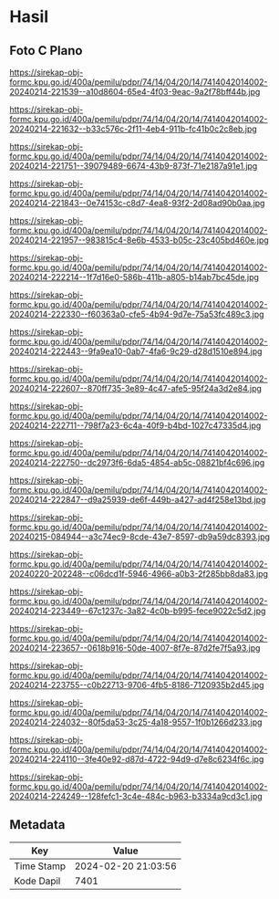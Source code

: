 # Hasil

## Foto C Plano

https://sirekap-obj-formc.kpu.go.id/400a/pemilu/pdpr/74/14/04/20/14/7414042014002-20240214-221539--a10d8604-65e4-4f03-9eac-9a2f78bff44b.jpg

https://sirekap-obj-formc.kpu.go.id/400a/pemilu/pdpr/74/14/04/20/14/7414042014002-20240214-221632--b33c576c-2f11-4eb4-911b-fc41b0c2c8eb.jpg

https://sirekap-obj-formc.kpu.go.id/400a/pemilu/pdpr/74/14/04/20/14/7414042014002-20240214-221751--39079489-6674-43b9-873f-71e2187a91e1.jpg

https://sirekap-obj-formc.kpu.go.id/400a/pemilu/pdpr/74/14/04/20/14/7414042014002-20240214-221843--0e74153c-c8d7-4ea8-93f2-2d08ad90b0aa.jpg

https://sirekap-obj-formc.kpu.go.id/400a/pemilu/pdpr/74/14/04/20/14/7414042014002-20240214-221957--983815c4-8e6b-4533-b05c-23c405bd460e.jpg

https://sirekap-obj-formc.kpu.go.id/400a/pemilu/pdpr/74/14/04/20/14/7414042014002-20240214-222214--1f7d16e0-586b-411b-a805-b14ab7bc45de.jpg

https://sirekap-obj-formc.kpu.go.id/400a/pemilu/pdpr/74/14/04/20/14/7414042014002-20240214-222330--f60363a0-cfe5-4b94-9d7e-75a53fc489c3.jpg

https://sirekap-obj-formc.kpu.go.id/400a/pemilu/pdpr/74/14/04/20/14/7414042014002-20240214-222443--9fa9ea10-0ab7-4fa6-9c29-d28d1510e894.jpg

https://sirekap-obj-formc.kpu.go.id/400a/pemilu/pdpr/74/14/04/20/14/7414042014002-20240214-222607--870ff735-3e89-4c47-afe5-95f24a3d2e84.jpg

https://sirekap-obj-formc.kpu.go.id/400a/pemilu/pdpr/74/14/04/20/14/7414042014002-20240214-222711--798f7a23-6c4a-40f9-b4bd-1027c47335d4.jpg

https://sirekap-obj-formc.kpu.go.id/400a/pemilu/pdpr/74/14/04/20/14/7414042014002-20240214-222750--dc2973f6-6da5-4854-ab5c-08821bf4c696.jpg

https://sirekap-obj-formc.kpu.go.id/400a/pemilu/pdpr/74/14/04/20/14/7414042014002-20240214-222847--d9a25939-de6f-449b-a427-ad4f258e13bd.jpg

https://sirekap-obj-formc.kpu.go.id/400a/pemilu/pdpr/74/14/04/20/14/7414042014002-20240215-084944--a3c74ec9-8cde-43e7-8597-db9a59dc8393.jpg

https://sirekap-obj-formc.kpu.go.id/400a/pemilu/pdpr/74/14/04/20/14/7414042014002-20240220-202248--c06dcd1f-5946-4966-a0b3-2f285bb8da83.jpg

https://sirekap-obj-formc.kpu.go.id/400a/pemilu/pdpr/74/14/04/20/14/7414042014002-20240214-223449--67c1237c-3a82-4c0b-b995-fece9022c5d2.jpg

https://sirekap-obj-formc.kpu.go.id/400a/pemilu/pdpr/74/14/04/20/14/7414042014002-20240214-223657--0618b916-50de-4007-8f7e-87d2fe7f5a93.jpg

https://sirekap-obj-formc.kpu.go.id/400a/pemilu/pdpr/74/14/04/20/14/7414042014002-20240214-223755--c0b22713-9706-4fb5-8186-7120935b2d45.jpg

https://sirekap-obj-formc.kpu.go.id/400a/pemilu/pdpr/74/14/04/20/14/7414042014002-20240214-224032--80f5da53-3c25-4a18-9557-1f0b1266d233.jpg

https://sirekap-obj-formc.kpu.go.id/400a/pemilu/pdpr/74/14/04/20/14/7414042014002-20240214-224110--3fe40e92-d87d-4722-94d9-d7e8c6234f6c.jpg

https://sirekap-obj-formc.kpu.go.id/400a/pemilu/pdpr/74/14/04/20/14/7414042014002-20240214-224249--128fefc1-3c4e-484c-b963-b3334a9cd3c1.jpg


## Metadata

| Key        | Value               |
| ---------- | ------------------- |
| Time Stamp | 2024-02-20 21:03:56 |
| Kode Dapil | 7401                |



